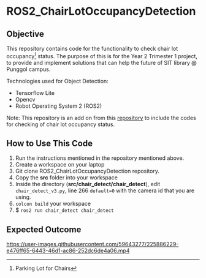 # ROS2_ChairLotOccupancyDetection

## Objective
This repository contains code for the functionality to check chair lot occupancy[^1] status. The purpose of this is for the Year 2 Trimester 1 project, to provide and implement solutions that can help the future of SIT library @ Punggol campus.

Technologies used for Object Detection:
- Tensorflow Lite
- Opencv
- Robot Operating System 2 (ROS2)

Note: This repository is an add on from this [repository](https://github.com/monopolyroku/ROS2_Chair_Detection) to include the codes for checking of chair lot occupancy status.

## How to Use This Code
1. Run the instructions mentioned in the repository mentioned above.
2. Create a workspace on your laptop
3. Git clone ROS2_ChairLotOccupancyDetection repository.
4. Copy the **src** folder into your workspace
5. Inside the directory (**src/chair_detect/chair_detect**), edit `chair_detect_v3.py`, line 266 `default=0` with the camera id that you are using.
6. `colcon build` your workspace
7. $ `ros2 run chair_detect chair_detect`

## Expected Outcome


https://user-images.githubusercontent.com/59643277/225886229-e476ff65-6443-46d1-ac86-252dc6de4a06.mp4



[^1]: Parking Lot for Chairs
